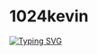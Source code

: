﻿# 1024kevin

<a href="https://git.io/typing-svg" align="center"><img src="https://readme-typing-svg.herokuapp.com?font=Fira+Code&pause=1000&color=19ACF7&width=435&lines=%E6%B8%B8%E9%BE%99%E5%BD%93%E5%BD%92%E6%B5%B7%EF%BC%8C%E6%B5%B7%E4%B8%8D%E8%BF%8E%E6%88%91%E8%87%AA%E6%9D%A5%E4%B9%9F" alt="Typing SVG" /></a>
